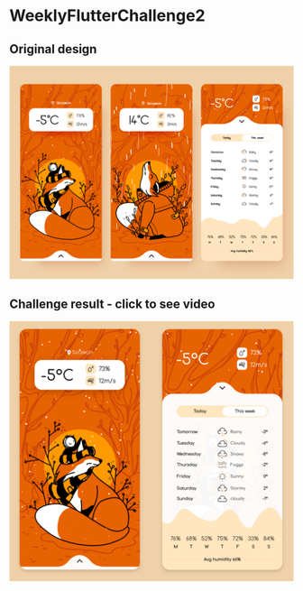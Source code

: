 # WeeklyFlutterChallenge2


## Original design
![Original Design](https://github.com/JKPK/WeeklyFlutterChallenge2/blob/master/original_design.png?raw=true)

## Challenge result - click to see video
[![Challenge result - click to see video](https://github.com/JKPK/WeeklyFlutterChallenge2/blob/master/challenge_result.png?raw=true)](https://youtu.be/EVLb9PGDwoM)
